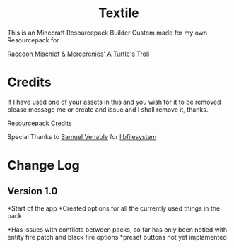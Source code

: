 <h1 align="center"> Textile </h1>

 This is an Minecraft Resourcepack Builder Custom made for my own Resourcepack for
 
 [Raccoon Mischief](https://github.com/EvanSkiStudios/Raccoon-Mischief) &
 [Mercerenies' A Turtle's Troll](https://github.com/Mercerenies/a-turtles-troll)


# Credits
If I have used one of your assets in this and you wish for it to be removed please message me or create and issue and I shall remove it, thanks.

[Resourcepack Credits](https://github.com/EvanSkiStudios/Textile/blob/main/Lists/CREDITS.md)

Special Thanks to [Samuel Venable](https://github.com/time-killer-games) for [libfilesystem](https://github.com/time-killer-games/libfilesystem)

# Change Log
## Version 1.0

*Start of the app
*Created options for all the currently used things in the pack

*Has issues with conflicts between packs, so far has only been notied with entity fire patch and black fire options
*preset buttons not yet implamented
